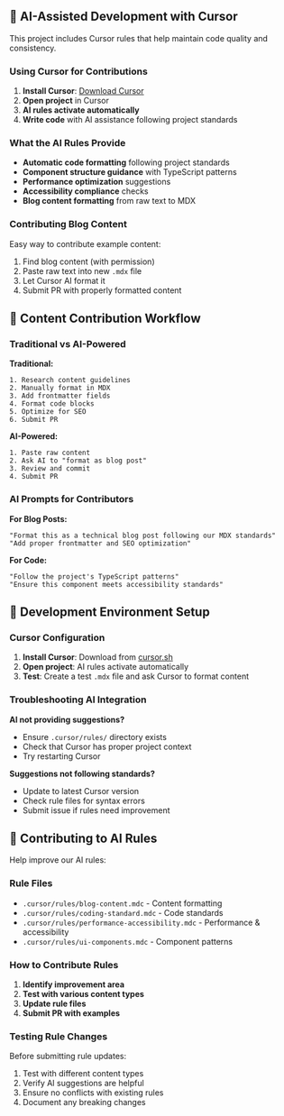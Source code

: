 ## 🤖 AI-Assisted Development with Cursor

This project includes Cursor rules that help maintain code quality and consistency.

### Using Cursor for Contributions

1. **Install Cursor**: [Download Cursor](https://cursor.sh/)
2. **Open project** in Cursor
3. **AI rules activate automatically**
4. **Write code** with AI assistance following project standards

### What the AI Rules Provide

- **Automatic code formatting** following project standards
- **Component structure guidance** with TypeScript patterns
- **Performance optimization** suggestions
- **Accessibility compliance** checks
- **Blog content formatting** from raw text to MDX

### Contributing Blog Content

Easy way to contribute example content:

1. Find blog content (with permission)
2. Paste raw text into new `.mdx` file
3. Let Cursor AI format it
4. Submit PR with properly formatted content

## 📝 Content Contribution Workflow

### Traditional vs AI-Powered

**Traditional:**

```
1. Research content guidelines
2. Manually format in MDX
3. Add frontmatter fields
4. Format code blocks
5. Optimize for SEO
6. Submit PR
```

**AI-Powered:**

```
1. Paste raw content
2. Ask AI to "format as blog post"
3. Review and commit
4. Submit PR
```

### AI Prompts for Contributors

**For Blog Posts:**

```
"Format this as a technical blog post following our MDX standards"
"Add proper frontmatter and SEO optimization"
```

**For Code:**

```
"Follow the project's TypeScript patterns"
"Ensure this component meets accessibility standards"
```

## 🔧 Development Environment Setup

### Cursor Configuration

1. **Install Cursor**: Download from [cursor.sh](https://cursor.sh/)
2. **Open project**: AI rules activate automatically
3. **Test**: Create a test `.mdx` file and ask Cursor to format content

### Troubleshooting AI Integration

**AI not providing suggestions?**

- Ensure `.cursor/rules/` directory exists
- Check that Cursor has proper project context
- Try restarting Cursor

**Suggestions not following standards?**

- Update to latest Cursor version
- Check rule files for syntax errors
- Submit issue if rules need improvement

## 🌟 Contributing to AI Rules

Help improve our AI rules:

### Rule Files

- `.cursor/rules/blog-content.mdc` - Content formatting
- `.cursor/rules/coding-standard.mdc` - Code standards
- `.cursor/rules/performance-accessibility.mdc` - Performance & accessibility
- `.cursor/rules/ui-components.mdc` - Component patterns

### How to Contribute Rules

1. **Identify improvement area**
2. **Test with various content types**
3. **Update rule files**
4. **Submit PR with examples**

### Testing Rule Changes

Before submitting rule updates:

1. Test with different content types
2. Verify AI suggestions are helpful
3. Ensure no conflicts with existing rules
4. Document any breaking changes
